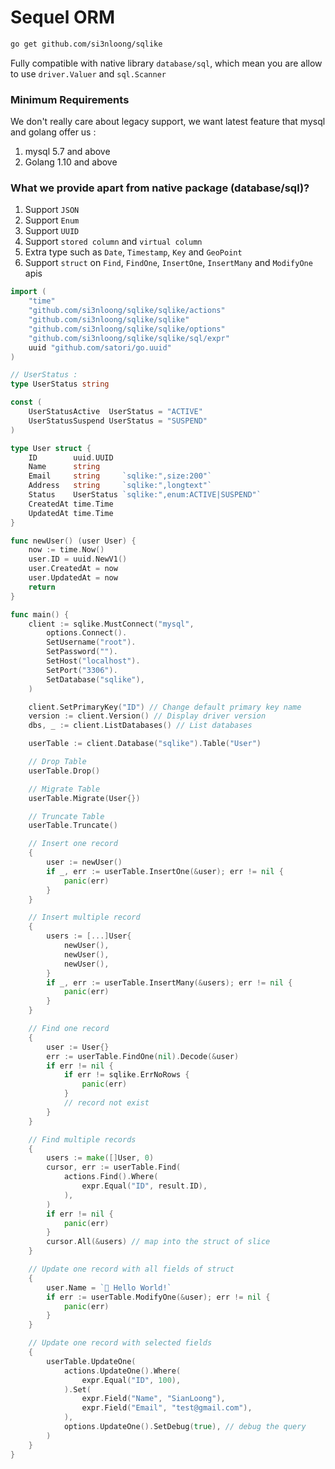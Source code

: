 # Sequel ORM

```bash
go get github.com/si3nloong/sqlike
```

Fully compatible with native library `database/sql`, which mean you are allow to use `driver.Valuer` and `sql.Scanner`

### Minimum Requirements

We don't really care about legacy support, we want latest feature that mysql and golang offer us :

1. mysql 5.7 and above
2. Golang 1.10 and above

### What we provide apart from native package (database/sql)?

1. Support `JSON`
2. Support `Enum`
3. Support `UUID`
4. Support `stored column` and `virtual column`
5. Extra type such as `Date`, `Timestamp`, `Key` and `GeoPoint`
6. Support `struct` on `Find`, `FindOne`, `InsertOne`, `InsertMany` and `ModifyOne` apis

```go
import (
    "time"
    "github.com/si3nloong/sqlike/sqlike/actions"
    "github.com/si3nloong/sqlike/sqlike"
    "github.com/si3nloong/sqlike/sqlike/options"
    "github.com/si3nloong/sqlike/sqlike/sql/expr"
    uuid "github.com/satori/go.uuid"
)

// UserStatus :
type UserStatus string

const (
    UserStatusActive  UserStatus = "ACTIVE"
    UserStatusSuspend UserStatus = "SUSPEND"
)

type User struct {
    ID        uuid.UUID 
    Name      string
    Email     string     `sqlike:",size:200"`
    Address   string     `sqlike:",longtext"`
    Status    UserStatus `sqlike:",enum:ACTIVE|SUSPEND"`
    CreatedAt time.Time
    UpdatedAt time.Time
}

func newUser() (user User) {
    now := time.Now()
    user.ID = uuid.NewV1()
    user.CreatedAt = now
    user.UpdatedAt = now
    return
}

func main() {
    client := sqlike.MustConnect("mysql",
        options.Connect().
        SetUsername("root").
        SetPassword("").
        SetHost("localhost").
        SetPort("3306").
        SetDatabase("sqlike"),
    )

    client.SetPrimaryKey("ID") // Change default primary key name
    version := client.Version() // Display driver version
    dbs, _ := client.ListDatabases() // List databases

    userTable := client.Database("sqlike").Table("User")

    // Drop Table
    userTable.Drop() 

    // Migrate Table
    userTable.Migrate(User{})

    // Truncate Table
    userTable.Truncate()

    // Insert one record
    {
        user := newUser()
        if _, err := userTable.InsertOne(&user); err != nil {
            panic(err)
        }
    }

    // Insert multiple record
    {
        users := [...]User{
            newUser(),
            newUser(),
            newUser(),
        }
        if _, err := userTable.InsertMany(&users); err != nil {
            panic(err)
        }
    }

    // Find one record
    {
        user := User{}
        err := userTable.FindOne(nil).Decode(&user)
        if err != nil {
            if err != sqlike.ErrNoRows {
                panic(err)
            }
            // record not exist
        }
    }

    // Find multiple records
    {
        users := make([]User, 0)
        cursor, err := userTable.Find(
            actions.Find().Where(
                expr.Equal("ID", result.ID),
            ),
        )
        if err != nil {
            panic(err)
        }
        cursor.All(&users) // map into the struct of slice
    }

    // Update one record with all fields of struct
    {
        user.Name = `🤖 Hello World!`
        if err := userTable.ModifyOne(&user); err != nil {
            panic(err)
        }
    }

    // Update one record with selected fields
    {
        userTable.UpdateOne(
            actions.UpdateOne().Where(
                expr.Equal("ID", 100),
            ).Set(
                expr.Field("Name", "SianLoong"),
                expr.Field("Email", "test@gmail.com"),
            ),
            options.UpdateOne().SetDebug(true), // debug the query
        )
    }
}
```
